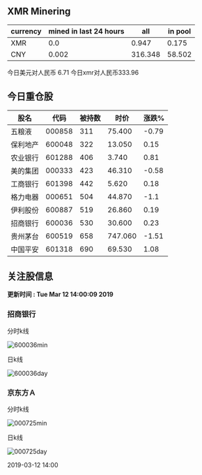 ## XMR Minering

|currency|mined in last 24 hours|all|in pool|
|---|---|---|---|
|XMR|0.0|0.947|0.175|
|CNY|0.002|316.348|58.502|

今日美元对人民币 6.71	今日xmr对人民币333.96


## 今日重仓股 

|股名|代码|被持数|时价|涨跌%|
|---|---|---|---|---|
|五粮液|000858|311|75.400|-0.79|
|保利地产|600048|322|13.050|0.15|
|农业银行|601288|406|3.740|0.81|
|美的集团|000333|423|46.310|-0.58|
|工商银行|601398|442|5.620|0.18|
|格力电器|000651|504|44.870|-1.1|
|伊利股份|600887|519|26.860|0.19|
|招商银行|600036|530|30.600|0.23|
|贵州茅台|600519|658|747.060|-1.51|
|中国平安|601318|690|69.530|1.08|

## 关注股信息
**更新时间 : Tue Mar 12 14:00:09 2019**
### 招商银行 
分时k线

![600036min](http://image.sinajs.cn/newchart/min/n/sh600036.gif)

日k线

![600036day](http://image.sinajs.cn/newchart/daily/n/sh600036.gif)

### 京东方Ａ 
分时k线

![000725min](http://image.sinajs.cn/newchart/min/n/sz000725.gif)

日k线

![000725day](http://image.sinajs.cn/newchart/daily/n/sz000725.gif)

2019-03-12 14:00